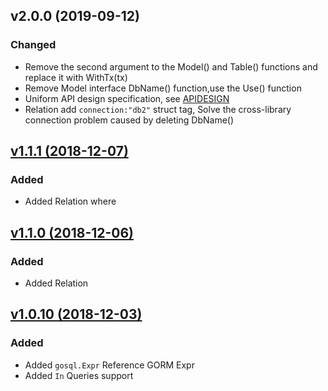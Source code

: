 ## v2.0.0 (2019-09-12)
### Changed
- Remove the second argument to the Model() and Table() functions and replace it with WithTx(tx)
- Remove Model interface DbName() function,use the Use() function 
- Uniform API design specification, see [APIDESIGN](APIDESIGN.md)
- Relation add `connection:"db2"` struct tag, Solve the cross-library connection problem caused by deleting DbName()

## [v1.1.1 (2018-12-07)](https://github.com/ilibs/gosql/compare/v1.1.0...v1.1.1)

### Added
- Added Relation where

## [v1.1.0 (2018-12-06)](https://github.com/ilibs/gosql/compare/v1.0.10...v1.1.0)

### Added
- Added Relation

## [v1.0.10 (2018-12-03)](https://github.com/ilibs/gosql/compare/v1.0.9...v1.0.10)

### Added
- Added `gosql.Expr` Reference GORM Expr
- Added `In` Queries support